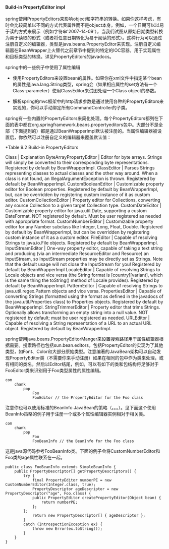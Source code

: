#### Build-in PropertyEditor impl

spring使用PropertyEditors来影响object和字符串的转换。如果你这样考虑，有时会比较简单以不同的方式代表属性而不是object本身。例如，一个日期可以以易于读的方式来展示（例如字符串'2007-14-09'），当我们试图从原始日期类型转换为易于读取的形式（或者将任意日期转化为易于阅读的形式）。这种行为可以通过注册自定义的编辑器，类型是java.beans.PropertyEditor来实现。注册自定义编辑器在BeanWrapper上火替代之前章节中提到的特定的IOC容器，用于实现属性和目标类型的转换。详见PropertyEditors的javadocs。

spring中的一些例子中使用了属性编辑

* 使用PropertyEditors来设置bean的属性。如果你在xml文件中指定某个bean的属性是java.lang.String类型，spring会（如果相应属性的set方法有一个Class-parameter）使用ClassEditor来试图处理一个Class object的参数。

* 解析spring的mvc框架中的http请求参数是通过使用各种的PropertyEditors来实现的，你可以手动绑定所有CommandController的子类。

spring有一些内置的PropertyEditors来简化处理。每个PropertyEditors都列在下面的表中都在org.springframework.beans.propertyeditors包中。大部分不是全部（下面提到的）都是通过BeanWrapperImpl默认被注册的。当属性编辑器被设置后，你依然可以注册自定义的编辑器来覆盖默认值：

*Table 9.2 Build-in PropertyEditors

Class | Explanation
ByteArrayPropertyEditor | Editor for byte arrays. Strings will simply be converted to their corresponding byte representations. Registered by default by BeanWrapperImpl.
ClassEditor | Parses Strings representing classes to actual classes and the other way around. When a class is not found, an IllegalArgumentException is thrown. Registered by default by BeanWrapperImpl.
CustomBooleanEditor | Customizable property editor for Boolean properties. Registered by default by BeanWrapperImpl, but, can be overridden by registering custom instance of it as custom editor.
CustomCollectionEditor | Property editor for Collections, converting any source Collection to a given target Collection type.
CustomDateEditor | Customizable property editor for java.util.Date, supporting a custom DateFormat. NOT registered by default. Must be user registered as needed with appropriate format.
CustomNumberEditor | Customizable property editor for any Number subclass like Integer, Long, Float, Double. Registered by default by BeanWrapperImpl, but can be overridden by registering custom instance of it as a custom editor.
FileEditor | Capable of resolving Strings to java.io.File objects. Registered by default by BeanWrapperImpl.
InputStreamEditor | One-way property editor, capable of taking a text string and producing (via an intermediate ResourceEditor and Resource) an InputStream, so InputStream properties may be directly set as Strings. Note that the default usage will not close the InputStream for you! Registered by default by BeanWrapperImpl
LocaleEditor | Capable of resolving Strings to Locale objects and vice versa (the String format is [country][variant], which is the same thing the toString() method of Locale provides). Registered by default by BeanWrapperImpl.
PatternEditor | Capable of resolving Strings to java.util.regex.Pattern objects and vice versa.
PropertiesEditor | Capable of converting Strings (formatted using the format as defined in the javadocs of the java.util.Properties class) to Properties objects. Registered by default by BeanWrapperImpl.
StringTrimmerEditor | Property editor that trims Strings. Optionally allows transforming an empty string into a null value. NOT registered by default; must be user registered as needed.
URLEditor | Capable of resolving a String representation of a URL to an actual URL object. Registered by default by BeanWrapperImpl.

spring使用java.beans.PropertyEditorManger来设置搜索路径用于属性编辑器根据需要。搜索路径也包括sun.bean.editors，包括PropertyEditor的实现为了其他类型，如Font、Color和大部分原始类型。注意编著的JavaBean架构可以自动发现PropertyEditor类（不需要你来手动注册）如果在相同的包中作为类来处理，或有相同的类名，然后以Editor结尾，例如，可以有如下的类和包结构将足够对于FooEditor类来识别用于Foo类型属性的属性编辑。

```
com
    chank
        pop
            Foo
            FooEditor // the PropertyEditor for the Foo class
```

注意你也可以使用标准的BeanInfo JavaBean的策略（。。。）。见下面这个使用BeanInfo策略的例子用于注册一个或多个属性编辑器实例相对于相关类。

```
com
    chank
        pop
            Foo
            FooBeanInfo // the BeanInfo for the Foo class
```

这是java源代码参考FooBeanInfo类。下面的例子会将CustomNumberEditor和Foo类的age属性联系在一起。

```
public class FooBeanInfo extends SimpleBeanInfo {
    public PropertyDescriptor[] getPropertyDescriptors() {
        try {
            final PropertyEditor numberPE = new CustomNumberEditor(Integer.class, true);
            PropertyDescriptor ageDescriptor = new PropertyDescriptor("age", Foo.class) {
            public PropertyEditor createPropertyEditor(Object bean) {
                return numberPE;
            };
        };
            return new PropertyDescriptor[] { ageDescriptor };
        }
        catch (IntrospectionException ex) {
            throw new Error(ex.toString());
        }
    }
}
```


